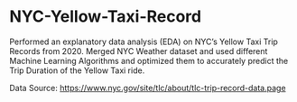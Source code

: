 # NYC-Yellow-Taxi-Record
Performed an explanatory data analysis (EDA) on NYC’s Yellow Taxi Trip Records from 2020. Merged NYC Weather dataset and used different Machine Learning Algorithms and optimized them to accurately predict the Trip Duration of the Yellow Taxi ride.


Data Source: https://www.nyc.gov/site/tlc/about/tlc-trip-record-data.page
